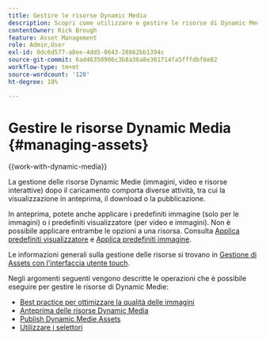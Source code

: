 ```yaml
---
title: Gestire le risorse Dynamic Media
description: Scopri come utilizzare e gestire le risorse di Dynamic Medie utilizzando flussi di lavoro quali anteprima, download o pubblicazione.
contentOwner: Rick Brough
feature: Asset Management
role: Admin,User
exl-id: 0dc6d577-a8ee-4dd5-8643-28862bb1394c
source-git-commit: 6ad46350906c3b8a36a8e361714fa5fffdbf8e82
workflow-type: tm+mt
source-wordcount: '128'
ht-degree: 18%

---
```


# Gestire le risorse Dynamic Media {#managing-assets}

{{work-with-dynamic-media}}

La gestione delle risorse Dynamic Medie (immagini, video e risorse interattive) dopo il caricamento comporta diverse attività, tra cui la visualizzazione in anteprima, il download o la pubblicazione.

In anteprima, potete anche applicare i predefiniti immagine (solo per le immagini) o i predefiniti visualizzatore (per video e immagini). Non è possibile applicare entrambe le opzioni a una risorsa. Consulta [Applica predefiniti visualizzatore](viewer-presets.md) e [Applica predefiniti immagine](image-presets.md).

Le informazioni generali sulla gestione delle risorse si trovano in [Gestione di Assets con l&#39;interfaccia utente touch](/help/assets/manage-digital-assets.md).

Negli argomenti seguenti vengono descritte le operazioni che è possibile eseguire per gestire le risorse di Dynamic Medie:

* [Best practice per ottimizzare la qualità delle immagini](best-practices-for-optimizing-the-quality-of-your-images.md)
* [Anteprima delle risorse Dynamic Media](previewing-assets.md)
* [Publish Dynamic Medie Assets](publishing-dynamicmedia-assets.md)
* [Utilizzare i selettori](working-with-selectors.md)
